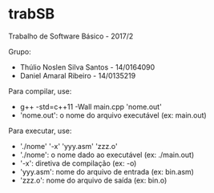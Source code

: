 # trabSB

Trabalho de Software Básico - 2017/2

Grupo:
* Thúlio Noslen Silva Santos - 14/0164090
* Daniel Amaral Ribeiro - 14/0135219
    
Para compilar, use:
* g++ -std=c++11 -Wall main.cpp 'nome.out'
* 'nome.out': o nome do arquivo executável (ex: main.out)
    
Para executar, use:
* './nome' '-x' 'yyy.asm' 'zzz.o'
* './nome': o nome dado ao executável (ex: ./main.out)
* '-x': diretiva de compilação (ex: -o)
* 'yyy.asm': nome do arquivo de entrada (ex: bin.asm)
* 'zzz.o': nome do arquivo de saída (ex: bin.o)
